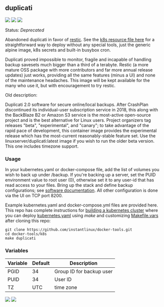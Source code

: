 ## duplicati

[![](https://img.shields.io/docker/v/instantlinux/duplicati?sort=date)](https://microbadger.com/images/instantlinux/duplicati "Version badge") [![](https://images.microbadger.com/badges/image/instantlinux/duplicati.svg)](https://microbadger.com/images/instantlinux/duplicati "Image badge") [![](https://images.microbadger.com/badges/commit/instantlinux/duplicati.svg)](https://microbadger.com/images/instantlinux/duplicati "Commit badge")

Status: *Deprecated*

Abandoned duplicati in favor of [restic](https://restic.net/). See the [k8s resource file here](https://github.com/instantlinux/docker-tools/blob/master/k8s/restic.yaml) for a straightforward way to deploy without any special tools, just the generic alpine image, k8s secrets and built-in busybox cron.

Duplicati proved impossible to monitor, fragile and incapable of handling backup savesets much bigger than a third of a terabyte. Restic (a more mature OSS package with more contributors and far more annual release updates) just works, providing all the same features (minus a UI) and none of the maintenance headaches. This image will be kept available for the many who use it, but with encouragement to try restic.

Old description:

Duplicati 2.0 software for secure online/local backups. After CrashPlan discontinued its individual-user subscription service in 2018, this along with the BackBlaze B2 or Amazon S3 service is the most-active open-source project and is the best alternative for Linux users. Project organizers tag releases "beta", "experimental", and "canary"; to take advantage of the rapid pace of development, this container image provides the experimental release which has the most-current reasonably-stable feature set. Use the linuxserver/duplicati:latest image if you wish to run the older beta version. This one includes timezone support.

### Usage

In your kubernetes.yaml or docker-compose file, add the list of volumes you wish to back up under /backup. If you're backing up a server, set the PUID environment value to root user (0), otherwise set it to any user-id that has read access to your files. Bring up the stack and define backup configurations; see [software documentation](https://github.com/duplicati/duplicati/wiki). All other configuration is done via the UI on TCP port 8200.

Example kubernetes.yaml and docker-compose.yml files are provided here. This repo has complete instructions for
[building a kubernetes cluster](https://github.com/instantlinux/docker-tools/blob/master/k8s/README.md) where you can deploy [kubernetes.yaml](https://github.com/instantlinux/docker-tools/blob/master/images/duplicati/kubernetes.yaml) using _make_ and customizing [Makefile.vars](https://github.com/instantlinux/docker-tools/blob/master/k8s/Makefile.vars) after cloning this repo:
~~~
git clone https://github.com/instantlinux/docker-tools.git
cd docker-tools/k8s
make duplicati
~~~

### Variables

Variable | Default | Description
-------- | ------- | -----------
PGID | 34 | Group ID for backup user
PUID | 34 | User ID
TZ | UTC | time zone

[![](https://img.shields.io/badge/license-LGPL--2.1-red.svg)](https://choosealicense.com/licenses/lgpl-2.1/ "License badge") [![](https://img.shields.io/badge/code-duplicati%2Fduplicati-blue.svg)](https://github.com/duplicati/duplicati "Code repo")

